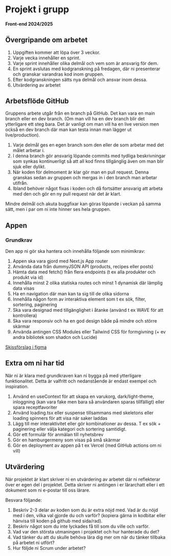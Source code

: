 # Projekt i grupp
#### Front-end 2024/2025

## Övergripande om arbetet
1. Uppgiften kommer att löpa över 3 veckor.  
2. Varje vecka innehåller en sprint. 
3. Varje sprint innehåller olika delmål och vem som är ansvarig för dem.
4. En sprint avslutas med kodgranskning på fredagen, där ni presenterar och granskar varandras kod inom gruppen.  
5. Efter kodgranskningen sätts nya delmål och ansvar inom dessa. 
6. Utvärdering av arbetet

## Arbetsflöde GitHub 

Gruppens arbete utgår från en branch på GitHub. Det kan vara en main branch eller en dev branch. (Om man vill ha en dev branch blir det ytterligare ett steg bara. Det är vanligt om man vill ha en live version men också en dev branch där man kan testa innan man lägger ut live/production). 

1. Varje delmål ges en egen branch som den eller de som arbetar med det målet arbetar i. 
2. I denna branch gör ansvarig löpande commits med tydliga beskrivningar som synkas kontinuerligt så att all kod finns tillgänglig även om man blir sjuk eller dylikt.  
3. När koden för delmoment är klar gör man en pull request. Denna granskas sedan av gruppen och mergas in i den branch man arbetar utifrån.
4. Ibland behöver något fixas i koden och då fortsätter ansvarig att arbeta med den och gör en ny pull request när det är klart.

Mindre delmål och akuta buggfixar kan göras löpande i veckan på samma sätt, men i par om ni inte hinner ses hela gruppen. 


## Appen
### Grundkrav
Den app ni gör ska hantera och innehålla följande som minimikrav:
1. Appen ska vara gjord med Next.js App router
2. Använda data från dummyJSON API (products, recipes eller posts)
3. Hämta data med fetch() från flera endpoints (t ex alla produkter och produkt via id)
4. Innehålla minst 2 olika statiska routes och minst 1 dynamisk där lämplig data visas
5. Ha en navigation där man kan ta sig till de olika sidorna
6. Innehålla någon form av interaktiva element som t ex sök, filter, sortering, paginering
7. Ska vara designad med tillgänglighet i åtanke (använd t ex WAVE för att kontrollera)
8. Ska vara responsiv och ha en god design både på mindre och större skärmar
9. Använda antingen CSS Modules eller Tailwind CSS för formgivning (+ ev andra bibliotek som shadcn och Lucide)

[Skissförslag i figma](https://www.figma.com/design/w65AsmJZbRa76UlV99mLsA/Grupprojekt%2C-skissf%C3%B6rslag?node-id=0-1&p=f&t=JSSjmNNll1WORcbx-0)


## Extra om ni har tid
När ni är klara med grundkraven kan ni bygga på med ytterligare funktionalitet. Detta är valfritt och nedanstående är endast exempel och inspiration.

1. Använd en useContext för att skapa en varukorg, dark/light-theme, inloggning (kan vara fake men bara så användaren sparas tillfälligt) eller spara receptfavoriter
2. Använd loading.tsx eller suspense tillsammans med skeletons eller loading spinners för att visa när saker laddas
3. Lägg till mer interaktivitet eller gör kombinationer av dessa. T ex sök + paginering eller välja kategori och sortering samtidigt.  
4. Gör ett formulär för anmälan till nyhetsbrev
5. Gör en hamburgermeny som visas på små skärmar
6. Gör en deployment av appen på t ex Vercel (med GitHub actions om ni vill)


## Utvärdering
När projektet är klart skriver ni en utvärdering av arbetet där ni reflekterar över er egen del i projektet. Detta skriver ni antingen i er lärarchatt eller i ett dokument som ni e-postar till oss lärare. 

Besvara följande:
1. Beskriv 2-3 delar av koden som du är extra nöjd med. Vad är du nöjd med i den, vilka val gjorde du och varför? (kopiera gärna in kodbitar eller hänvisa till koden på github med sida/rad).
2. Beskriv något som du inte lyckades få till som du ville och varför.
3. Vad var den största utmaningen i projektet och hur hanterade du det?
4. Vad tänker du att du skulle behöva lära dig mer om när du tänker tillbaka på arbetet ni utfört?
5. Hur följde ni Scrum under arbetet?



 

 


